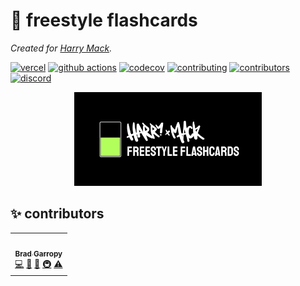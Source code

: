 # 🎤 freestyle flashcards

_Created for [Harry Mack][harry-mack]._

[![vercel][vercel-badge]][vercel]
[![github actions][github-actions-badge]][github-actions]
[![codecov][codecov-badge]][codecov]
[![contributing][contributing-badge]][contributing]
[![contributors][contributors-badge]][contributors]
[![discord][discord-badge]][discord]

<p align="center">
    <a href="https://freestyle-flashcards.vercel.app">
        <img alt="harry mack" src="./public/github.png" width="300">
    </a>
</p>

## ✨ contributors

<!-- ALL-CONTRIBUTORS-LIST:START - Do not remove or modify this section -->
<!-- prettier-ignore-start -->
<!-- markdownlint-disable -->
<table>
  <tr>
    <td align="center"><a href="https://bradgarropy.com"><img src="https://avatars.githubusercontent.com/u/11336745?v=4?s=100" width="100px;" alt=""/><br /><sub><b>Brad Garropy</b></sub></a><br /><a href="https://github.com/bradgarropy/freestyle-flashcards/commits?author=bradgarropy" title="Code">💻</a> <a href="#design-bradgarropy" title="Design">🎨</a> <a href="https://github.com/bradgarropy/freestyle-flashcards/commits?author=bradgarropy" title="Documentation">📖</a> <a href="#infra-bradgarropy" title="Infrastructure (Hosting, Build-Tools, etc)">🚇</a> <a href="https://github.com/bradgarropy/freestyle-flashcards/commits?author=bradgarropy" title="Tests">⚠️</a></td>
  </tr>
</table>

<!-- markdownlint-restore -->
<!-- prettier-ignore-end -->

<!-- ALL-CONTRIBUTORS-LIST:END -->

[vercel]: https://vercel.com/bradgarropy/freestyle-flashcards
[vercel-badge]: https://img.shields.io/github/deployments/bradgarropy/freestyle-flashcards/production?label=vercel&style=flat-square
[github-actions]: https://github.com/bradgarropy/freestyle-flashcards/actions
[github-actions-badge]: https://img.shields.io/github/workflow/status/bradgarropy/freestyle-flashcards/%F0%9F%A7%AA%20test?style=flat-square
[codecov]: https://app.codecov.io/gh/bradgarropy/freestyle-flashcards
[codecov-badge]: https://img.shields.io/codecov/c/github/bradgarropy/freestyle-flashcards?style=flat-square
[contributing]: https://github.com/bradgarropy/freestyle-flashcards/blob/master/contributing.md
[contributing-badge]: https://img.shields.io/badge/PRs-welcome-success?style=flat-square
[contributors]: #-Contributors
[contributors-badge]: https://img.shields.io/github/all-contributors/bradgarropy/freestyle-flashcards?style=flat-square
[discord]: https://bradgarropy.com/discord
[discord-badge]: https://img.shields.io/discord/748196643140010015?style=flat-square
[harry-mack]: https://youtube.com/user/hmckenzie217
